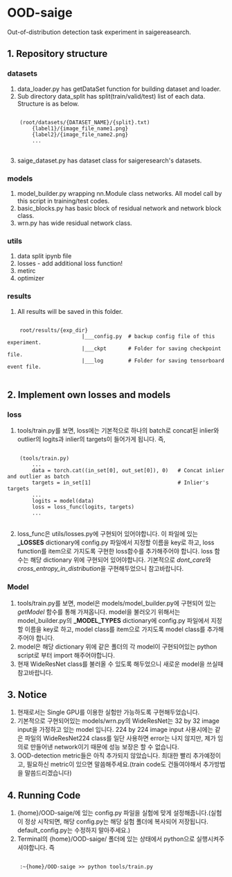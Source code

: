 # OOD-saige
Out-of-distribution detection task experiment in saigereasearch.

## 1. Repository structure
### datasets
1. data_loader.py has getDataSet function for building dataset and loader.
2. Sub directory data_split has split(train/valid/test) list of each data. Structure is as below.
<pre>
<code>
    (root/datasets/{DATASET_NAME}/{split}.txt)
        {label1}/{image_file_name1.png}
        {label2}/{image_file_name2.png}
        ...
</code>
</pre>
3. saige_dataset.py has dataset class for saigeresearch's datasets.

### models
1. model_builder.py wrapping nn.Module class networks. All model call by this script in training/test codes.
2. basic_blocks.py has basic block of residual network and network block class.
3. wrn.py has wide residual network class.

### utils
1. data split ipynb file
2. losses - add additional loss function!
3. metirc
4. optimizer


### results
1. All results will be saved in this folder.
<pre>
<code>
    root/results/{exp_dir}
                        |___config.py  # backup config file of this experiment.
                        |___ckpt       # Folder for saving checkpoint file.
                        |___log        # Folder for saving tensorboard event file.
</code>
</pre>
           
## 2. Implement own losses and models
### loss
1. tools/train.py를 보면, loss에는 기본적으로 하나의 batch로 concat된 inlier와 outlier의 logits과 inlier의 targets이 들어가게 됩니다. 즉,
<pre>
<code>
    (tools/train.py)
        ...
        data = torch.cat((in_set[0], out_set[0]), 0)   # Concat inlier and outlier as batch
        targets = in_set[1]                            # Inlier's targets
        ...
        logits = model(data)
        loss = loss_func(logits, targets)
        ...
</code>
</pre>

2. loss_func은 utils/losses.py에 구현되어 있어야합니다. 이 파일에 있는 **_LOSSES** dictionary에 config.py 파일에서 지정할 이름을 key로 하고, loss function를 item으로 가지도록 구현한 loss함수를 추가해주어야 합니다. loss 함수는 해당 dictionary 위에 구현되어 있어야합니다. 기본적으로 *dont_care*와 *cross_entropy_in_distribution*을 구현해두었으니 참고바랍니다.

### Model
1. tools/train.py를 보면, model은 models/model_builder.py에 구현되어 있는 *getModel* 함수를 통해 가져옵니다. model을 불러오기 위해서는 model_builder.py의 **_MODEL_TYPES** dictionary에 config.py 파일에서 지정할 이름을 key로 하고, model class를 item으로 가지도록 model class를 추가해주어야 합니다.
2. model은 해당 dictionary 위에 같은 폴더의 각 model이 구현되어있는 python script로 부터 import 해주어야합니다.
3. 현재 WideResNet class를 불러올 수 있도록 해두었으니 새로운 model을 쓰실때 참고바랍니다.

## 3. Notice
1. 현재로서는 Single GPU를 이용한 실험만 가능하도록 구현해두었습니다.
2. 기본적으로 구현되어있는 models/wrn.py의 WideResNet는 32 by 32 image input을 가정하고 있는 model 입니다. 224 by 224 image input 사용시에는 같은 파일의 WideResNet224 class를 일단 사용하면 error는 나지 않지만, 제가 임의로 만들어낸 network이기 때문에 성능 보장은 할 수 없습니다.
3. OOD-detection metric들은 아직 추가되지 않았습니다. 최대한 빨리 추가예정이고, 필요하신 metric이 있으면 말씀해주세요.(train code도 건들여야해서 추가방법을 말씀드리겠습니다)

## 4. Running Code
1. {home}/OOD-saige/에 있는 config.py 파일을 실험에 맞게 설정해줍니다.(실험이 정상 시작되면, 해당 config.py는 해당 실험 폴더에 복사되어 저장됩니다. default_config.py는 수정하지 말아주세요.)
2. Terminal의 {home}/OOD-saige/ 폴더에 있는 상태에서 python으로 실행시켜주셔야합니다. 즉
<pre>
<code>
    :~{home}/OOD-saige >> python tools/train.py 
</code>
</pre>




